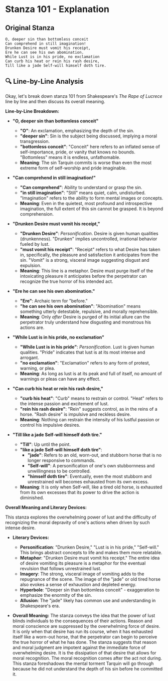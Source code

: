 # Stanza 101 - Explanation

## Original Stanza
```
O, deeper sin than bottomless conceit
Can comprehend in still imagination!
Drunken Desire must vomit his receipt,
Ere he can see his own abomination.
While Lust is in his pride, no exclamation
Can curb his heat or rein his rash desire,
Till like a jade Self-will himself doth tire.
```

## 🔍 Line-by-Line Analysis
Okay, let's break down stanza 101 from Shakespeare's *The Rape of Lucrece* line by line and then discuss its overall meaning.

**Line-by-Line Breakdown:**

*   **"O, deeper sin than bottomless conceit"**
    *   **"O"**: An exclamation, emphasizing the depth of the sin.
    *   **"deeper sin"**: Sin is the subject being discussed, implying a moral transgression.
    *   **"bottomless conceit"**: "Conceit" here refers to an inflated sense of self-importance, pride, or vanity that knows no bounds. "Bottomless" means it is endless, unfathomable.
    *   **Meaning**: The sin Tarquin commits is worse than even the most extreme form of self-worship and pride imaginable.

*   **"Can comprehend in still imagination!"**
    *   **"Can comprehend"**: Ability to understand or grasp the sin.
    *   **"in still imagination"**: "Still" means quiet, calm, undisturbed. "Imagination" refers to the ability to form mental images or concepts.
    *   **Meaning**: Even in the quietest, most profound and introspective imagination, the full extent of this sin cannot be grasped. It is beyond comprehension.

*   **"Drunken Desire must vomit his receipt,"**
    *   **"Drunken Desire"**: *Personification*. Desire is given human qualities (drunkenness). "Drunken" implies uncontrolled, irrational behavior fueled by lust.
    *   **"must vomit his receipt"**: "Receipt" refers to what Desire has taken in, specifically, the pleasure and satisfaction it anticipates from the sin. "Vomit" is a strong, visceral image suggesting disgust and expulsion.
    *   **Meaning**: This line is a metaphor. Desire must purge itself of the intoxicating pleasure it anticipates before the perpetrator can recognize the true horror of his intended act.

*   **"Ere he can see his own abomination."**
    *   **"Ere"**: Archaic term for "before."
    *   **"he can see his own abomination"**: "Abomination" means something utterly detestable, repulsive, and morally reprehensible.
    *   **Meaning**: Only *after* Desire is purged of its initial allure can the perpetrator truly understand how disgusting and monstrous his actions are.

*   **"While Lust is in his pride, no exclamation"**
    *   **"While Lust is in his pride"**: *Personification*. Lust is given human qualities. "Pride" indicates that lust is at its most intense and arrogant.
    *   **"no exclamation"**: "Exclamation" refers to any form of protest, warning, or plea.
    *   **Meaning**: As long as lust is at its peak and full of itself, no amount of warnings or pleas can have any effect.

*   **"Can curb his heat or rein his rash desire,"**
    *   **"curb his heat"**: "Curb" means to restrain or control. "Heat" refers to the intense passion and excitement of lust.
    *   **"rein his rash desire"**: "Rein" suggests control, as in the reins of a horse. "Rash desire" is impulsive and reckless desire.
    *   **Meaning**: Nothing can restrain the intensity of his lustful passion or control his impulsive desires.

*   **"Till like a jade Self-will himself doth tire."**
    *   **"Till"**: Up until the point.
    *   **"like a jade Self-will himself doth tire"**:
        *   **"jade"**: Refers to an old, worn-out, and stubborn horse that is no longer responsive to commands.
        *   **"Self-will"**: A personification of one's own stubbornness and unwillingness to be controlled.
        *   **"himself doth tire"**: Eventually, even the most stubborn and unrestrained will becomes exhausted from its own excess.
    *   **Meaning**: It is only when Self-will, like a tired old horse, is exhausted from its own excesses that its power to drive the action is diminished.

**Overall Meaning and Literary Devices:**

This stanza explores the overwhelming power of lust and the difficulty of recognizing the moral depravity of one's actions when driven by such intense desire.

*   **Literary Devices:**

    *   **Personification**: "Drunken Desire," "Lust is in his pride," "Self-will." This brings abstract concepts to life and makes them more relatable.
    *   **Metaphor**: "Drunken Desire must vomit his receipt." The entire idea of desire vomiting its pleasure is a metaphor for the eventual revulsion that follows unrestrained lust.
    *   **Imagery**: The strong, visceral image of vomiting adds to the repugnance of the scene. The image of the "jade" or old tired horse also evokes a sense of exhaustion and depleted energy.
    *   **Hyperbole**: "Deeper sin than bottomless conceit" - exaggeration to emphasize the enormity of the sin.
    *   **Allusion**: The "jade" likely has common use and understanding in Shakespeare's era.

*   **Overall Meaning:** The stanza conveys the idea that the power of lust blinds individuals to the consequences of their actions. Reason and moral conscience are suppressed by the overwhelming force of desire. It is only when that desire has run its course, when it has exhausted itself like a worn-out horse, that the perpetrator can begin to perceive the true horror of what he has done. The stanza suggests that reason and moral judgment are impotent against the immediate force of overwhelming desire. It is the dissipation of that desire that allows for moral recognition. The moral recognition comes after the act not during. This stanza foreshadows the mental torment Tarquin will go through because he did not understand the depth of his sin before he committed it.
